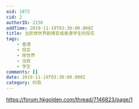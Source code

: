 ```yaml
---
aid: 1872
cid: 2
authorID: 2156
addTime: 2019-11-19T03:30:00.000Z
title: 当悲惨世界剧情变成香港学生的现实
tags:
    - 香港
    - 现实
    - 惨世界
    - 当悲
    - 学生
comments: []
date: 2019-11-19T03:30:00.000Z
category: 时政
---
```


https://forum.hkgolden.com/thread/7146823/page/1
